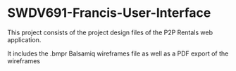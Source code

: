 # SWDV691-Francis-User-Interface

This project consists of the project design files of the P2P Rentals web application.

It includes the .bmpr Balsamiq wireframes file as well as a PDF export of the wireframes

